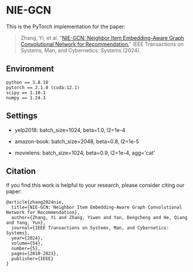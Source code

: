 # NIE-GCN
This is the PyTorch implementation for the paper:
> Zhang, Yi, et al. "[NIE-GCN: Neighbor Item Embedding-Aware Graph Convolutional Network for Recommendation.](https://ieeexplore.ieee.org/abstract/document/10413999)" IEEE Transactions on Systems, Man, and Cybernetics: Systems (2024).

## Environment
```
python == 3.8.18
pytorch == 2.1.0 (cuda:12.1)
scipy == 1.10.1
numpy == 1.24.3
```
## Settings
* yelp2018: batch_size=1024, beta=1.0, l2=1e-4

* amazon-book: batch_size=2048, beta=0.8, l2=1e-5

* movielens: batch_size=1024, beta=0.9, l2=1e-4, agg='cat'

  
## Citation
If you find this work is helpful to your research, please consider citing our paper:
```
@article{zhang2024nie,
  title={NIE-GCN: Neighbor Item Embedding-Aware Graph Convolutional Network for Recommendation},
  author={Zhang, Yi and Zhang, Yiwen and Yan, Dengcheng and He, Qiang and Yang, Yun},
  journal={IEEE Transactions on Systems, Man, and Cybernetics: Systems},
  year={2024},
  volume={54},
  number={5},
  pages={2810-2821},
  publisher={IEEE}
}
```

